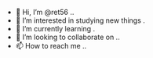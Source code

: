 - 👋 Hi, I’m @ret56 ..
- 👀 I’m interested in studying new things .
- 🌱 I’m currently learning .
- 💞️ I’m looking to collaborate on ..
- 📫 How to reach me ..
  

<!---
ret56/ret56 is a ✨ special ✨ repository because its `README.md` (this file) appears on your GitHub profile.
You can click the Preview link to take a look at your changes.
--->
